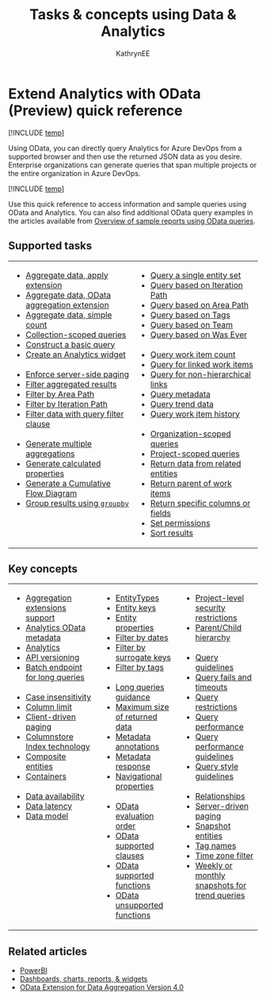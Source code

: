 ﻿---
title: Tasks & concepts using Data & Analytics
titleSuffix: Azure DevOps  
description: Supported tasks and concepts to generate results using OData backed Analytics for Azure DevOps 
ms.prod: devops
ms.technology: devops-analytics
ms.manager: mijacobs
ms.reviewer: pantal
ms.author: kaelli
author: KathrynEE
ms.topic: overview
monikerRange: '>= azure-devops-2019'
ms.date: 10/03/2019 
---

# Extend Analytics with OData (Preview) quick reference

[!INCLUDE [temp](../_shared/version-azure-devops.md)]

Using OData, you can directly query Analytics for Azure DevOps from a supported browser and then use the returned JSON data as you desire. Enterprise organizations can generate queries that span multiple projects or the entire organization in Azure DevOps.   

[!INCLUDE [temp](../_shared/version-azure-devops.md)]

Use this quick reference to access information and sample queries using OData and Analytics. You can also find additional OData query examples in the articles available from [Overview of sample reports using OData queries](../powerbi/sample-odata-overview.md).


## Supported tasks 

<table valign="top">
<tbody valign="top">
<tr>
<td width="50%"> 
<ul>
<li><a href="aggregated-data-analytics.md#apply-extension" data-raw-source="[Aggregate data, apply extension](aggregated-data-analytics.md#apply-extension)">Aggregate data, apply extension</a> </li>
<li><a href="aggregated-data-analytics.md#aggregation-extension" data-raw-source="[Aggregate data, OData aggregation extension](aggregated-data-analytics.md#aggregation-extension)">Aggregate data, OData aggregation extension</a> </li>
<li><a href="aggregated-data-analytics.md#simple-count" data-raw-source="[Aggregate data, simple count](aggregated-data-analytics.md#simple-count)">Aggregate data, simple count</a> </li>
<li><a href="account-scoped-queries.md#org-scope" data-raw-source="[Collection-scoped queries](account-scoped-queries.md#org-scope)">Collection-scoped queries</a></li>
<li><a href="wit-analytics.md#basic-query" data-raw-source="[Construct a basic query](wit-analytics.md#basic-query)">Construct a basic query</a></li>
<li><a href="example-analytics-widget.md" data-raw-source="[Create an Analytics widget](example-analytics-widget.md)">Create an Analytics widget</a></li>
<br/>
<li><a href="wit-analytics.md#server-force-paging" data-raw-source="[Enforce server-side paging](wit-analytics.md#server-force-paging)">Enforce server-side paging</a> 
<li><a href="aggregated-data-analytics.md#filter-aggregate" data-raw-source="[Filter aggregated results](aggregated-data-analytics.md#filter-aggregate)">Filter aggregated results</a></li>
<li><a href="wit-analytics.md#filter-related-entities" data-raw-source="[Filter by Area Path](wit-analytics.md#filter-related-entities)">Filter by Area Path</a></li>
<li><a href="wit-analytics.md#filter-related-entities" data-raw-source="[Filter by Iteration Path](wit-analytics.md#filter-related-entities)">Filter by Iteration Path</a></li>
<li><a href="wit-analytics.md#filter-data" data-raw-source="[Filter data with query filter clause](wit-analytics.md#filter-data)">Filter data with query filter clause</a></li>
<br/>
<li><a href="aggregated-data-analytics.md#multiple-aggregate" data-raw-source="[Generate multiple aggregations](aggregated-data-analytics.md#multiple-aggregate)">Generate multiple aggregations</a> </li>
<li><a href="aggregated-data-analytics.md#calculated-properties" data-raw-source="[Generate calculated properties](aggregated-data-analytics.md#calculated-properties)">Generate calculated properties</a> </li>
<li><a href="aggregated-data-analytics.md#cfd" data-raw-source="[Generate a Cumulative Flow Diagram](aggregated-data-analytics.md#cfd)">Generate a Cumulative Flow Diagram</a> </li>
<li><a href="aggregated-data-analytics.md#groupby" data-raw-source="[Group results using `groupby`](aggregated-data-analytics.md#groupby)">Group results using <code>groupby</code></a> </li>
</ul>
</td>
<td width="50%">
<ul>
<li><a href="wit-analytics.md#single-entity" data-raw-source="[Query a single entity set](wit-analytics.md#single-entity)">Query a single entity set</a></li>
<li><a href="analytics-recipes.md#iteration" data-raw-source="[Query based on Iteration Path](analytics-recipes.md#iteration)">Query based on Iteration Path</a></li>
<li><a href="analytics-recipes.md#area" data-raw-source="[Query based on Area Path](analytics-recipes.md#area)">Query based on Area Path</a></li>
<li><a href="analytics-recipes.md#tag" data-raw-source="[Query based on Tags](analytics-recipes.md#tag)">Query based on Tags</a></li>
<li><a href="analytics-recipes.md#team" data-raw-source="[Query based on Team](analytics-recipes.md#team)">Query based on Team</a></li>
<li><a href="analytics-recipes.md#was-ever" data-raw-source="[Query based on Was Ever](analytics-recipes.md#was-ever)">Query based on Was Ever</a></li>
<br/>
<li><a href="analytics-recipes.md#project-count" data-raw-source="[Query work item count](analytics-recipes.md#project-count)">Query work item count</a></li>
<li><a href="work-item-links.md" data-raw-source="[Query for linked work items](work-item-links.md)">Query for linked work items</a> </li>
<li><a href="work-item-links.md" data-raw-source="[Query for non-hierarchical links](work-item-links.md)">Query for non-hierarchical links</a></li>
<li><a href="analytics-metadata.md#query-metadata" data-raw-source="[Query metadata](analytics-metadata.md#query-metadata)">Query metadata</a></li>
<li><a href="querying-for-trend-data.md#trend-data" data-raw-source="[Query trend data](querying-for-trend-data.md#trend-data)">Query trend data</a> </li>
<li><a href="analytics-recipes.md#history" data-raw-source="[Query work item history](analytics-recipes.md#history)">Query work item history</a></li>
<br/>
<li><a href="account-scoped-queries.md#org-scope" data-raw-source="[Organization-scoped queries](account-scoped-queries.md#org-scope)">Organization-scoped queries</a></li>
<li><a href="account-scoped-queries.md#project-scope" data-raw-source="[Project-scoped queries](account-scoped-queries.md#project-scope)">Project-scoped queries</a></li>
<li><a href="wit-analytics.md#return-related" data-raw-source="[Return data from related entities](wit-analytics.md#return-related)">Return data from related entities</a></li>
<li><a href="account-scoped-queries.md#parent-work-items" data-raw-source="[Return parent of work items](account-scoped-queries.md#parent-work-items)">Return parent of work items</a></li>
<li><a href="wit-analytics.md#select-columns" data-raw-source="[Return specific columns or fields](wit-analytics.md#select-columns)">Return specific columns or fields</a></li>
<li><a href="../powerbi/analytics-security.md" data-raw-source="[Set permissions](../powerbi/analytics-security.md)">Set permissions</a></li>
<li><a href="wit-analytics.md#sort-results" data-raw-source="[Sort results](wit-analytics.md#sort-results)">Sort results</a></li>
</ul>
</td>
</tr>

</tbody>
</table>


## Key concepts 

<table valign="top">
<tbody valign="top">
<tr>
<td width="36%"> 
<ul>
<li><a href="aggregated-data-analytics.md#aggregation-extension" data-raw-source="[Aggregation extensions support](aggregated-data-analytics.md#aggregation-extension)">Aggregation extensions support</a> </li>
<li><a href="analytics-metadata.md" data-raw-source="[Analytics OData metadata](analytics-metadata.md)">Analytics OData metadata</a></li>
<li><a href="../powerbi/what-is-analytics.md" data-raw-source="[Analytics](../powerbi/what-is-analytics.md)">Analytics</a></li>
<li><a href="odata-api-version.md" data-raw-source="[API versioning](odata-api-version.md)">API versioning</a></li>
<li><a href="odata-query-guidelines.md#restrict-do-use-batch-endpoint" data-raw-source="[Batch endpoint for long queries](odata-query-guidelines.md#restrict-do-use-batch-endpoint)">Batch endpoint for long queries</a></li>
<br/>
<li><a href="odata-query-guidelines.md#perf-case-sensitive" data-raw-source="[Case insensitivity](odata-query-guidelines.md#perf-case-sensitive)">Case insensitivity</a></li>
<li><a href="odata-query-guidelines.md#odata_query_result_width_invalid" data-raw-source="[Column limit](odata-query-guidelines.md#odata_query_result_width_invalid)">Column limit</a></li>
<li><a href="odata-query-guidelines.md#perf-no-top-skip" data-raw-source="[Client-driven paging](odata-query-guidelines.md#perf-no-top-skip)">Client-driven paging</a></li>
<li><a href="odata-query-guidelines.md#odata_query_too_wide" data-raw-source="[Columnstore Index technology](odata-query-guidelines.md#odata_query_too_wide)">Columnstore Index technology</a></li>
<li><a href="data-model-analytics-service.md" data-raw-source="[Composite entities](data-model-analytics-service.md)">Composite entities</a></li>
<li><a href="analytics-metadata.md" data-raw-source="[Containers](analytics-metadata.md)">Containers</a></li>
<br/>
<li><a href="../powerbi/data-available-in-analytics.md" data-raw-source="[Data availability](../powerbi/data-available-in-analytics.md)">Data availability</a></li>
<li><a href="../powerbi/performance-latency.md" data-raw-source="[Data latency](../powerbi/performance-latency.md)">Data latency</a></li>
<li><a href="data-model-analytics-service.md" data-raw-source="[Data model](data-model-analytics-service.md)">Data model</a></li>
</ul>
</td>
<td width="32%">
<ul>
<li><a href="analytics-metadata.md" data-raw-source="[EntityTypes](analytics-metadata.md)">EntityTypes</a></li>
<li><a href="analytics-metadata.md" data-raw-source="[Entity keys](analytics-metadata.md)">Entity keys</a></li>
<li><a href="data-model-analytics-service.md" data-raw-source="[Entity properties](data-model-analytics-service.md)">Entity properties</a></li>
<li><a href="odata-query-guidelines.md#perf-filter-date" data-raw-source="[Filter by dates](odata-query-guidelines.md#perf-filter-date)">Filter by dates</a></li>
<li><a href="odata-query-guidelines.md#perf-filter-surrogate" data-raw-source="[Filter by surrogate keys](odata-query-guidelines.md#perf-filter-surrogate)">Filter by surrogate keys</a></li>
<li><a href="odata-query-guidelines.md#question-41401" data-raw-source="[Filter by tags](odata-query-guidelines.md#question-41401)">Filter by tags</a></li>
<br/>
<li><a href="odata-query-guidelines.md#perf-tags" data-raw-source="[Long queries guidance](odata-query-guidelines.md#perf-tags)">Long queries guidance</a></li>
<li><a href="odata-query-guidelines.md#perf-max-size" data-raw-source="[Maximum size of returned data](odata-query-guidelines.md#perf-max-size)">Maximum size of returned data</a></li>
<li><a href="odata-query-guidelines.md#style-metadata" data-raw-source="[Metadata annotations](odata-query-guidelines.md#style-metadata)">Metadata annotations</a></li>
<li><a href="analytics-metadata.md#metadata-response" data-raw-source="[Metadata response](analytics-metadata.md#metadata-response)">Metadata response</a></li>
<li><a href="analytics-metadata.md" data-raw-source="[Navigational properties](analytics-metadata.md)">Navigational properties</a></li>
<br/>
<li><a href="odata-query-guidelines.md#style-match-order" data-raw-source="[OData evaluation order](odata-query-guidelines.md#style-match-order)">OData evaluation order</a></li>
<li><a href="odata-supported-features.md#clauses" data-raw-source="[OData supported clauses](odata-supported-features.md#clauses)">OData supported clauses</a></li>
<li><a href="odata-supported-features.md#supported-functions" data-raw-source="[OData supported functions](odata-supported-features.md#supported-functions)">OData supported functions</a></li>
<li><a href="odata-supported-features.md#unsupported" data-raw-source="[OData unsupported functions](odata-supported-features.md#unsupported)">OData unsupported functions</a></li>
</ul>
</td>
<td width="32%">
<ul>
<li><a href="account-scoped-queries.md#project-level-security" data-raw-source="[Project-level security restrictions](account-scoped-queries.md#project-level-security)">Project-level security restrictions</a></li>
<li><a href="work-item-links.md" data-raw-source="[Parent/Child hierarchy](work-item-links.md)">Parent/Child hierarchy</a></li>
<br/>
<li><a href="odata-query-guidelines.md" data-raw-source="[Query guidelines](odata-query-guidelines.md)">Query guidelines</a></li>
<li><a href="odata-query-guidelines.md#question-41065" data-raw-source="[Query fails and timeouts](odata-query-guidelines.md#question-41065)">Query fails and timeouts</a></li>
<li><a href="odata-query-guidelines.md#restrictions" data-raw-source="[Query restrictions](odata-query-guidelines.md#restrictions)">Query restrictions</a></li>
<li><a href="../powerbi/performance-latency.md" data-raw-source="[Query performance](../powerbi/performance-latency.md)">Query performance</a></li>
<li><a href="odata-query-guidelines.md#performance-guidance" data-raw-source="[Query performance guidelines](odata-query-guidelines.md#performance-guidance)">Query performance guidelines</a></li>
<li><a href="odata-query-guidelines.md#style" data-raw-source="[Query style guidelines](odata-query-guidelines.md#style)">Query style guidelines</a></li>
<br/>
<li><a href="data-model-analytics-service.md" data-raw-source="[Relationships](data-model-analytics-service.md)">Relationships</a></li>
<li><a href="odata-query-guidelines.md#perf-paging" data-raw-source="[Server-driven paging](odata-query-guidelines.md#perf-paging)">Server-driven paging</a></li>
<li><a href="odata-query-guidelines.md#odata_snapshot_without_aggregation" data-raw-source="[Snapshot entities](odata-query-guidelines.md#odata_snapshot_without_aggregation)">Snapshot entities</a></li>
<li><a href="odata-query-guidelines.md#perf-tagnames" data-raw-source="[Tag names](odata-query-guidelines.md#perf-tagnames)">Tag names</a></li>
<li><a href="odata-query-guidelines.md#restrict-time-zone" data-raw-source="[Time zone filter](odata-query-guidelines.md#restrict-time-zone)">Time zone filter</a></li>
<li><a href="odata-query-guidelines.md#perf-snapshots" data-raw-source="[Weekly or monthly snapshots for trend queries](odata-query-guidelines.md#perf-snapshots)">Weekly or monthly snapshots for trend queries</a></li>
</ul>
</td>
</tr>
</tbody>
</table>



<!--- 
## Sample queries and reports  

<table valign="top">
<tbody valign="top">
<tr>
<td width="50%"> 
<ul>
<li><a href="../powerbi/sample-boards-bugtrend.md">Bug trends</a> </li>
<li><a href="../powerbi/sample-boards-bugtrend.md">Burndown based on iteration path</a> </li>
<li><a href="../powerbi/sample-boards-bugtrend.md">Burndown based on custom field</a> </li>

<li><a href="../powerbi/sample-boards-bugtrend.md">Burndown weekly snapshots</a> </li>
<li><a href="../powerbi/sample-boards-cfd.md">Cumulative Flow Diagram (CFD)</a> </li>
<li><a href="../powerbi/sample-boards-leadcycletime.md">Cycle time</a> </li>
<br/>
<li><a href="../powerbi/sample-boards-openbugs.md#filter-by-teams-rather-than-area-path">Filter by Team name</a> </li>
<li><a href="../powerbi/sample-boards-openbugs.md">Filter by Area Path</a> </li>
<li><a href="../powerbi/sample-boards-openbugs.md#user-stories-in-a-specific-iteration">Filter by Iteration</a> </li>
<li><a href="../powerbi/sample-boards-leadcycletime.md">Lead time</a> </li>
<li><a href="../powerbi/sample-boards-directlinks.md">List work items with direct links</a> </li>
<li><a href="../powerbi/sample-boards-directlinks.md#return-bugs-with-a-duplicate-link-to-another-bug">List bugs with duplicate links</a> </li>
<li><a href="../powerbi/sample-boards-directlinks.md#return-bugs-that-dont-have-a-duplicate-link-to-another-bug">List bugs without duplicate links</a> </li>
<li><a href="../powerbi/sample-boards-bugtrend.md#bug-trend-with-a-snapshot-on-the-first-of-every-month">Monthly snapshots</a> </li>
</ul>
</td>
<td width="50%">
<ul>
<li><a href="../powerbi/sample-boards-openbugs.md">Open Bugs</a> </li>
<li><a href="../powerbi/sample-boards-releaseburndown.md">Release burndown</a> </li>
<li><a href="../powerbi/sample-boards-rollup.md">Rollup Story Points for Features</a> </li>
<li><a href="../powerbi/sample-boards-rollup.md">Rollup count of User Stories for Features</a> </li>
<li><a href="../powerbi/sample-boards-rollup.md#rollup-story-points-to-epics">Rollup story points to Epics</a> </li>
<li><a href="../powerbi/sample-boards-rollup.md#rollup-tasks-remaining-work-to-features">Rollup Tasks Remaining Work to Features</a> </li>
<li><a href="../powerbi/sample-boards-rollup.md#rollup-bug-count-to-features">Rollup Bug count to Features</a> </li>
<li><a href="../powerbi/sample-boards-featureprogress.md">Rollup Feature progress by Story Points</a> </li>
<br/>
<li><a href="../powerbi/sample-boards-sprintburndown.md">Sprint burndown</a> </li>
<li><a href="../powerbi/sample-boards-sprintburndown.md#all-sprints-since-the-beginning-of-the-year">Sprint burndowns from start of year</a> </li>
<li><a href="../powerbi/sample-boards-teamslicer.md">Team slicer</a> </li>

</ul>
</td>
</tr>
</tbody>
</table>

-->


## Related articles
- [PowerBI](../powerbi/overview.md)  
- [Dashboards, charts, reports, & widgets](../dashboards/overview.md)  
- [OData Extension for Data Aggregation Version 4.0](http://docs.oasis-open.org/odata/odata-data-aggregation-ext/v4.0/cs01/odata-data-aggregation-ext-v4.0-cs01.html)


